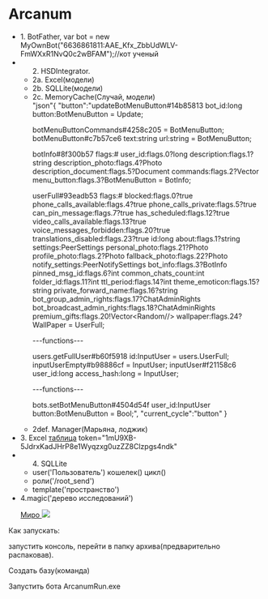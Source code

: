 # Arcanum
<ul><li>1. BotFather, var bot = new MyOwnBot("6636861811:AAE_Kfx_ZbbUdWLV-FmWXxR1NvQ0c2wBFAM");//кот ученый</li>
   <li>
<ul>2. HSDIntegrator.
   <li>2a. Excel(модели)</li>
   <li>2b. SQLLite(модели)</li>
   <li>2c. MemoryCache(Случай, модели)</li>
   "json"{
   "button":"updateBotMenuButton#14b85813 bot_id:long button:BotMenuButton = Update;

botMenuButtonCommands#4258c205 = BotMenuButton;
botMenuButton#c7b57ce6 text:string url:string = BotMenuButton;

botInfo#8f300b57 flags:# user_id:flags.0?long description:flags.1?string description_photo:flags.4?Photo description_document:flags.5?Document commands:flags.2?Vector<BotCommand> menu_button:flags.3?BotMenuButton = BotInfo;

userFull#93eadb53 flags:# blocked:flags.0?true phone_calls_available:flags.4?true phone_calls_private:flags.5?true can_pin_message:flags.7?true has_scheduled:flags.12?true video_calls_available:flags.13?true voice_messages_forbidden:flags.20?true translations_disabled:flags.23?true id:long about:flags.1?string settings:PeerSettings personal_photo:flags.21?Photo profile_photo:flags.2?Photo fallback_photo:flags.22?Photo notify_settings:PeerNotifySettings bot_info:flags.3?BotInfo pinned_msg_id:flags.6?int common_chats_count:int folder_id:flags.11?int ttl_period:flags.14?int theme_emoticon:flags.15?string private_forward_name:flags.16?string bot_group_admin_rights:flags.17?ChatAdminRights bot_broadcast_admin_rights:flags.18?ChatAdminRights premium_gifts:flags.20!Vector<PremiumGiftOption><Random//> wallpaper:flags.24?WallPaper = UserFull;

---functions---

users.getFullUser#b60f5918 id:InputUser = users.UserFull;
inputUserEmpty#b98886cf = InputUser;
inputUser#f21158c6 user_id:long access_hash:long = InputUser;

---functions---

bots.setBotMenuButton#4504d54f user_id:InputUser button:BotMenuButton = Bool;",
      "current_cycle":"button"
   }
   <li>2def. Manager(Марьяна, лоджик)</li>
</ul>
      </li>
   <li>3. Excel
<a href="https://docs.google.com/spreadsheets/d/1mU9XB-5JdrxKadJHrP8e1Wyqzxg0uzZZ8Clzpgs4ndk/edit#gid=0">таблица</a>
token="1mU9XB-5JdrxKadJHrP8e1Wyqzxg0uzZZ8Clzpgs4ndk"</li>
<li><ul>4. SQLLite
   <li>user('Пользователь')     кошелек()     цикл()</li>
    <li> роли('/root_send')</li>
   <li>template('пространство')</li>
</ul>
</li>
<li> 4.magic('дерево исследований')
 <p>
    <a href="https://miro.com/app/board/uXjVMBpnZvk=/?share_link_id=755466250786">Миро
       <img src="https://github.com/ranvas/Arcanum/assets/6121112/19df0072-2077-46d9-8477-1a5a5426ec9c"/>
    </a>
 </p>
 </li>
</ul>

   <p>Как запускать:</p>
   
   <p>запустить консоль, перейти в папку архива(предварительно распаковав).</p>
   <p>Создать базу(команда) </p>
   <p>Запустить бота ArcanumRun.exe</p>
